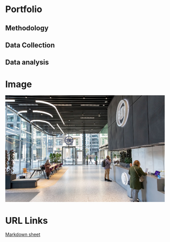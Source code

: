 # Portfolio

## Methodology

## Data Collection

## Data analysis

# Image

![OB](assets/BT-One-Braham-office.png)

# URL Links
[Markdown sheet](https://www.markdownguide.org/cheat-sheet/)

